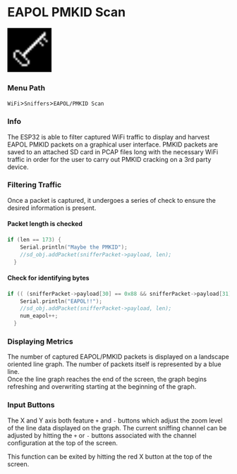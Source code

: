 # EAPOL PMKID Scan
<p align="left">
  <img alt="ESP32 WROOM-32U" src="https://github.com/justcallmekoko/ESP32Marauder/blob/master/pictures/icons/eapol_22.bmp?raw=true" width="100">
</p>

### Menu Path
`WiFi`>`Sniffers`>`EAPOL/PMKID Scan`  

### Info
The ESP32 is able to filter captured WiFi traffic to display and harvest EAPOL PMKID packets on a graphical user interface. PMKID packets are saved to an attached SD card in PCAP files long with the necessary WiFi traffic in order for the user to carry out PMKID cracking on a 3rd party device.

### Filtering Traffic
Once a packet is captured, it undergoes a series of check to ensure the desired information is present.  
#### Packet length is checked
```C++
if (len == 173) {
    Serial.println("Maybe the PMKID");
    //sd_obj.addPacket(snifferPacket->payload, len);
  }
```
#### Check for identifying bytes
```C++
if (( (snifferPacket->payload[30] == 0x88 && snifferPacket->payload[31] == 0x8e)|| ( snifferPacket->payload[32] == 0x88 && snifferPacket->payload[33] == 0x8e) )){
    Serial.println("EAPOL!!");
    //sd_obj.addPacket(snifferPacket->payload, len);
    num_eapol++;
  }
```

### Displaying Metrics
The number of captured EAPOL/PMKID packets is displayed on a landscape oriented line graph. The number of packets itself is represented by a blue line.  
Once the line graph reaches the end of the screen, the graph begins refreshing and overwriting starting at the beginning of the graph.  

### Input Buttons
The X and Y axis both feature `+` and `-` buttons which adjust the zoom level of the line data displayed on the graph.
The current sniffing channel can be adjusted by hitting the `+` or `-` buttons associated with the channel configuration at the top of the screen.

This function can be exited by hitting the red X button at the top of the screen.
